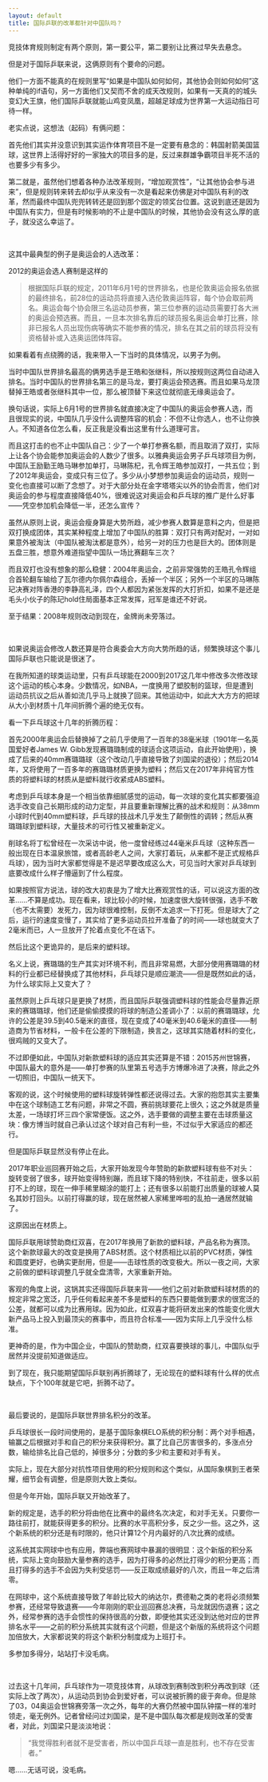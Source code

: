 ```yaml
---
layout: default
title: 国际乒联的改革都针对中国队吗？
---
```


竞技体育规则制定有两个原则，第一要公平，第二要别让比赛过早失去悬念。

但是对于国际乒联来说，这俩原则有个要命的问题。

他们一方面不能真的在规则里写“如果是中国队如何如何，其他协会则如何如何”这种单纯的if语句，另一方面他们又契而不舍的成天改规则，如果有一天真的的城头变幻大王旗，他们国际乒联就能山鸡变凤凰，超越足球成为世界第一大运动指日可待一样。

老实点说，这想法（起码）有俩问题：

首先他们其实并没意识到其实运作体育项目不是一定要有悬念的：韩国射箭美国篮球，这世界上活得好好的一家独大的项目多的是，反过来群雄争霸项目半死不活的也要多少有多少。

第二就是，虽然他们想着各种办法改革规则，“增加观赏性”，“让其他协会参与进来”，但是规则转来转去却似乎从来没有一次是看起来仿佛是对中国队有利的改革，然而最终中国队兜兜转转还是回到那个固定的领奖台位置。这说到底还是因为中国队有实力，但是有时候影响的不止是中国队的时候，其他协会没有这么厚的底子，就没这么幸运了。

<br>

这其中最典型的例子是奥运会的人选改革：

2012的奥运会选人赛制是这样的

> 根据国际乒联的规定，2011年6月1号的世界排名，也是伦敦奥运会报名依据的最终排名，前28位的运动员将直接入选伦敦奥运阵容，每个协会取前两名。奥运会每个协会限三名运动员参赛，第三位参赛的运动员需要打各大洲的奥运会预选赛。而且，一旦本次排名靠后的球员报名奥运会单打比赛，除非已报名人员出现伤病等确实不能参赛的情况，排名在其之前的球员将没有资格替补或入选奥运团体阵容。

如果看着有点绕腾的话，我来带入一下当时的具体情况，以男子为例。

当时中国队世界排名最高的俩男选手是王皓和张继科，所以按规则这两位自动进入排名。当时中国队的世界排名第三的是马龙，要打奥运会预选赛。而且如果马龙顶替掉王皓或者张继科其中一位，那么被顶替下来这位就彻底无缘奥运会了。

换句话说，实际上6月1号的世界排名就直接决定了中国队的奥运会参赛人选，而且很现实的说，中国队几乎没什么调整阵容的机会：不但不让你选人，也不让你换人。不知道各位怎么看，反正我是没看出这里有什么道理可言。

而且这打击的也不止中国队自己：少了一个单打参赛名额，而且取消了双打，实际上让各个协会能参加奥运会的人数少了很多。以雅典奥运会男子乒乓球项目为例，中国队王励勤王皓马琳参加单打，马琳陈杞，孔令辉王皓参加双打，一共五位；到了2012年奥运会，变成只有三位了。多少从小梦想参加奥运会的运动员，规则一变化也直接可以断了念想了。对于大部分处在金字塔塔尖以外的协会而言，他们对奥运会的参与程度直接降低40%，很难说这对奥运会和乒乓球的推广是什么好事——凭空参加机会降低一半，还怎么宣传？

虽然从原则上说，奥运会瘦身算是大势所趋，减少参赛人数算是意料之内，但是把双打换成团体，其实某种程度上增加了中国队的胜算：双打只有两对配对，一对如果意外被淘汰（中国队被淘汰都是意外），给另一对的压力也是巨大的。团体则是五盘三胜，想意外难道指望中国队一场比赛翻车三次？

而且双打也没有想象的那么稳健：2004年奥运会，之前非常强势的王皓孔令辉组合首轮翻车输给了瓦尔德内尔佩尔森组合，丢掉一个半区；另外一个半区的马琳陈玘决赛对阵香港的李静高礼泽，四个人都因为紧张发挥的大打折扣，如果不是还是毛头小伙子的陈玘hold住局面基本正常发挥，冠军是谁还不好说。

至于结果：2008年规则改动到现在，金牌尚未旁落过。

<br>

如果说奥运会修改人数还算是符合奥委会大方向大势所趋的话，频繁换球这个事儿国际乒联也只能说是很迷了。

在我所知道的球类运动里，只有乒乓球能在2000到2017这几年中修改多次修改球这个运动的核心本身。少数情况，如NBA，一度换用了塑胶制的篮球，但是遭到运动员抗议之后从善如流几乎马上就换了回来。其他运动中，如此大大方方的把球从大小到材质十几年间折腾个遍的绝无仅有。

看一下乒乓球这十几年的折腾历程：

首先2000年奥运会后替换掉了之前几乎使用了一百年的38毫米球（1901年一名英国爱好者James W. Gibb发现赛璐璐制成的球适合这项运动，自此开始使用），换成了后来的40mm赛璐璐球（这个改动几乎直接导致了刘国梁的退役）；然后2014年，又将使用了一百多年的赛璐璐材质更换为塑料；然后又在2017年非纯官方性质的将塑料球的材质从是塑料就行收紧成ABS塑料。

考虑到乒乓球本身是一个相当依靠细腻感觉的运动，每一次球的变化其实都要强迫选手改变自己长期形成的动力定型，并且要重新理解比赛的战术和规则：从38mm小球时代到40mm塑料球，乒乓球的技战术几乎发生了颠倒性的调转；然后从赛璐璐球到塑料球，大量技术的可行性又被重新定义。

削球名将丁松曾经在一次采访中说，他一度曾经练过44毫米乒乓球（这种东西一般出现在日本温泉旅馆，或者高龄老人之间，大家打着玩，从来都不是正式规格乒乓球），因为当时大家都觉得是不是迟早要改成这么大，可见当时大家对乒乓球到底要改成什么样子懵逼到了什么程度。

如果按照官方说法，球的改大初衷是为了增大比赛观赏性的话，可以说这方面的改革……不算是成功。现在看来，球比较小的时候，加速度很大旋转很强，选手不敢（也不太需要）发死力，因为球很难控制，反倒不太追求一下打死。但是球大了之后，运行的速度变慢了，其实给了更多运动员拉开准备了的时间——球也就变大了2毫米而已，人一旦放开了抡着点变化不在话下。

然后比这个更诡异的，是后来的塑料球。

名义上说，赛璐璐的生产其实对环境不利，而且非常易燃，大部分使用赛璐璐的材料的行业都已经替换成了其他材料，乒乓球只是顺应潮流——但是既然如此的话，为什么球实际上又变大了？

虽然原则上乒乓球只是更换了材质，而且国际乒联强调塑料球的性能会尽量靠近原来的赛璐璐球，他们还是偷偷摸摸的将球的制造公差调小了：以前的赛璐璐球，允许的公差是39.5到40.5毫米的直径，现在变成了40毫米到40.6毫米的直径——制造商为节省材料，一般卡在公差的下限制造，换言之，这球其实随着材料的变化，很鸡贼的又变大了。

不过即便如此，中国队对新款塑料球的适应其实还算是不错：2015苏州世锦赛，中国队最大的意外是——单打参赛的队里第五号选手方博爆冷进了决赛，除此之外一切照旧，中国队一统天下。

客观的说，这个时候使用的塑料球旋转弹性都还说得过去。大家的抱怨其实主要集中在这个球制造工艺有问题，非常之不圆，赛前挑球要花上很久；这之外就是质量太差，一场球打坏三四个家常便饭。这之外，选手要做的调整主要在击球质量这块：像方博当时就自己承认过这个球对自己有利一些，不过似乎大家适应的都还行。

但是国际乒联显然没有停止在此。

2017年职业巡回赛开始之后，大家开始发现今年赞助的新款塑料球有些不对头：旋转变弱了很多，球开始变得特别蹦，而且球下降的特别快，不往前走，很多以前打不上的球，现在一伸手稀里糊涂的能打上；还有很多以前能打出质量的球被人莫名其妙打回头。以前打得赢的球，现在居然被人家稀里哗啦的乱拍一通居然就输了。

这原因出在材质上。

国际乒联用球赞助商红双喜，在2017年换用了新款的塑料球，产品名称为赛顶。这个新款球最大的改变是换用了ABS材质。这个材质相比以前的PVC材质，弹性和圆度更好，也确实更耐用，但是——击球性质的改变极大。所以一夜之间，大家之前做的塑料球调整几乎就全盘清零，大家重新开始。

客观的角度上说，这锅其实还得国际乒联来背——他们之前对新款塑料球材质的的规定非常之宽泛，几乎任何看起来差不多是塑料的东西只要能做到要求的很宽泛的公差，就都可以成为比赛用球。因为如此，红双喜才能将研发出来的性能变化很大新产品马上投入到最顶尖的赛事中，而且符合标准——因为实际上几乎没什么标准。

更神奇的是，作为中国企业，中国队的赞助商，红双喜要换球的事儿，中国队似乎居然并没提前知道做适应。

到了现在，我只能期望国际乒联别再折腾球了，无论现在的塑料球有什么样的优点缺点，下个100年就是它吧，折腾不动了。

<br>

最后要说的，是国际乒联世界排名积分的改革。

乒乓球很长一段时间使用的，是基于国际象棋ELO系统的积分制：两个对手相遇，输赢之后根据对手和自己的积分来获得积分。赢了比自己厉害很多的，多涨点分数，输给排名比自己低的，掉很多分；分数的多少和主要和对手有关。

实际上，现在大部分对抗性项目使用的积分规则和这个类似，从国际象棋到王者荣耀，细节会有调整，但是原则大致上类似。

但是今年开始，国际乒联又开始改革了。

新的规定是，选手的积分将由他在比赛中的最终名次决定，和对手无关。只要你一路往前打，就能获得更多的积分。比赛的水平高积分多，反之少一些。这之外，这个新系统的积分还是有时限的，他只计算12个月内最好的八次比赛的成绩。

这系统其实网球中也有应用，弊端也赛网球中暴漏的很明显：这个新版的积分系统，实际上变向鼓励大量参赛的选手，因为打得多的必然比打得少的积分更高；而且打得多的选手不会因为失利受惩罚——反正取成绩最好的八次，而且一年之后清零。

在网球中，这个系统直接导致了年龄比较大的纳达尔，费德勒之类的老将必须频繁参赛，还经常导致退赛——今年刚刚的职业巡回赛总决赛，马龙就因伤退赛；这之外，经常参赛的选手会惯性的保持很高的分数，即便他其实还没到达他对应的世界排名水平——之前的积分系统其实就有这个问题，但是这个新版的系统将这个问题加倍放大，大家都说笑的将这个新积分制度成为上班打卡。

多参加多得分，站站打卡没毛病。

<br>

过去这十几年间，乒乓球作为一项竞技体育，从球改到赛制改到积分再改到球（还实际上改了两次），从运动员到协会到爱好者，可以说被折腾的疲于奔命。但是除了03，04奥运会世锦赛旁落一次之外，每年的大赛仍然被中国队钟摆一样的准时领走，毫无例外。记者曾经问过刘国梁，是不是中国队每次都是规则改革的受害者，对此，刘国梁只是淡淡地说：

> “我觉得胜利者就不是受害者，所以中国乒乓球一直是胜利，也不存在受害者。”

嗯……无话可说，没毛病。
